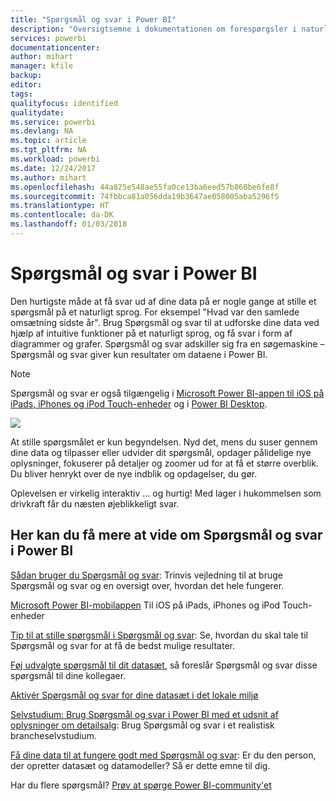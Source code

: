 ```yaml
---
title: "Spørgsmål og svar i Power BI"
description: "Oversigtsemne i dokumentationen om forespørgsler i naturligt sprog i Spørgsmål og svar i Power BI."
services: powerbi
documentationcenter: 
author: mihart
manager: kfile
backup: 
editor: 
tags: 
qualityfocus: identified
qualitydate: 
ms.service: powerbi
ms.devlang: NA
ms.topic: article
ms.tgt_pltfrm: NA
ms.workload: powerbi
ms.date: 12/24/2017
ms.author: mihart
ms.openlocfilehash: 44a825e548ae55fa0ce13ba6eed57b860be6fe8f
ms.sourcegitcommit: 74fbbca81a056dda19b3647ae058005aba5296f5
ms.translationtype: HT
ms.contentlocale: da-DK
ms.lasthandoff: 01/03/2018
---
```

# <a name="qa-in-power-bi"></a>Spørgsmål og svar i Power BI
Den hurtigste måde at få svar ud af dine data på er nogle gange at stille et spørgsmål på et naturligt sprog. For eksempel "Hvad var den samlede omsætning sidste år".  Brug Spørgsmål og svar til at udforske dine data ved hjælp af intuitive funktioner på et naturligt sprog, og få svar i form af diagrammer og grafer. Spørgsmål og svar adskiller sig fra en søgemaskine – Spørgsmål og svar giver kun resultater om dataene i Power BI.

> [!NOTE]
> Spørgsmål og svar er også tilgængelig i [Microsoft Power BI-appen til iOS på iPads, iPhones og iPod Touch-enheder](mobile-apps-ios-qna.md) og i [Power BI Desktop](https://powerbi.microsoft.com/blog/power-bi-desktop-december-feature-summary/#QandA).
> 
> 

![](media/service-q-and-a/pbi_qa_boxsalessqft.png)

At stille spørgsmålet er kun begyndelsen.  Nyd det, mens du suser gennem dine data og tilpasser eller udvider dit spørgsmål, opdager pålidelige nye oplysninger, fokuserer på detaljer og zoomer ud for at få et større overblik. Du bliver henrykt over de nye indblik og opdagelser, du gør.

Oplevelsen er virkelig interaktiv ... og hurtig! Med lager i hukommelsen som drivkraft får du næsten øjeblikkeligt svar.

## <a name="for-more-details-about-power-bi-qa"></a>Her kan du få mere at vide om Spørgsmål og svar i Power BI
[Sådan bruger du Spørgsmål og svar](service-how-to-q-and-a.md): Trinvis vejledning til at bruge Spørgsmål og svar og en oversigt over, hvordan det hele fungerer.

[Microsoft Power BI-mobilappen](mobile-apps-ios-qna.md) Til iOS på iPads, iPhones og iPod Touch-enheder

[Tip til at stille spørgsmål i Spørgsmål og svar](service-q-and-a-tips.md): Se, hvordan du skal tale til Spørgsmål og svar for at få de bedst mulige resultater.

[Føj udvalgte spørgsmål til dit datasæt](service-q-and-a-create-featured-questions.md), så foreslår Spørgsmål og svar disse spørgsmål til dine kollegaer.

[Aktivér Spørgsmål og svar for dine datasæt i det lokale miljø](service-q-and-a-direct-query.md)

[Selvstudium: Brug Spørgsmål og svar i Power BI med et udsnit af oplysninger om detailsalg](power-bi-visualization-introduction-to-q-and-a.md): Brug Spørgsmål og svar i et realistisk brancheselvstudium.

[Få dine data til at fungere godt med Spørgsmål og svar](service-prepare-data-for-q-and-a.md): Er du den person, der opretter datasæt og datamodeller?  Så er dette emne til dig.

Har du flere spørgsmål? [Prøv at spørge Power BI-community'et](http://community.powerbi.com/)

